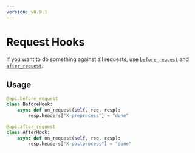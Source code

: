```yaml
---
version: v0.9.1
---
```


# Request Hooks

If you want to do something against all requests, use [`before_request`](api/api-py.md#Api.before_request) and [`after_request`](api/api-py.md#Api.after_request).

## Usage

```python
@api.before_request
class BeforeHook:
    async def on_request(self, req, resp):
        resp.headers["X-preprocess"] = "done"

@api.after_request
class AfterHook:
    async def on_request(self, req, resp):
        resp.headers["X-postprocess"] = "done"

```
